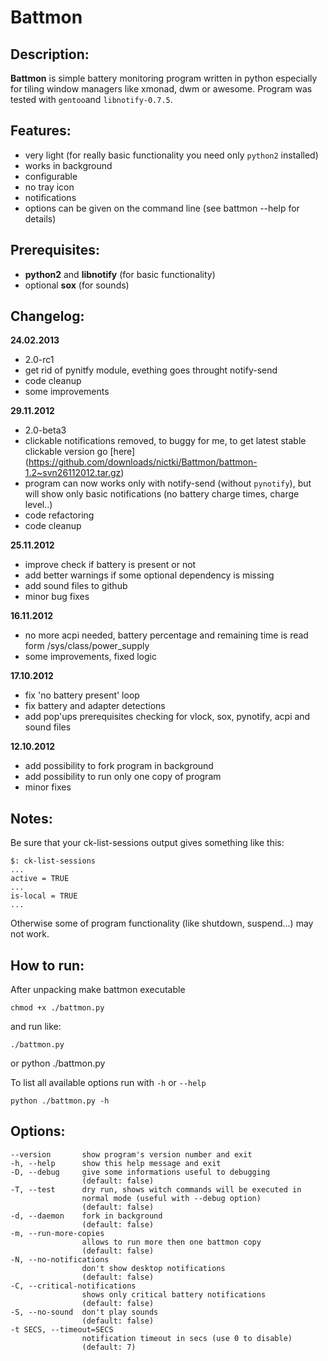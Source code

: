 # Battmon

## Description:
**Battmon** is simple battery monitoring program written in python especially for tiling window managers like xmonad, dwm or awesome.
Program was tested with `gentoo`and `libnotify-0.7.5`.

## Features:
* very light (for really basic functionality you need only `python2` installed)
* works in background
* configurable
* no tray icon
* notifications
* options can be given on the command line (see battmon --help for details)

## Prerequisites:
* **python2** and **libnotify** (for basic functionality)
* optional **sox** (for sounds)

## Changelog:
**24.02.2013**
* 2.0-rc1
* get rid of pynitfy module, evething goes throught notify-send
* code cleanup
* some improvements

**29.11.2012**
* 2.0-beta3
* clickable notifications removed, to buggy for me, to get latest stable clickable version go [here] (https://github.com/downloads/nictki/Battmon/battmon-1.2~svn26112012.tar.gz)
* program can now works only with notify-send (without `pynotify`), but will show only basic notifications (no battery charge times, charge level..)
* code refactoring
* code cleanup

**25.11.2012**
* improve check if battery is present or not
* add better warnings if some optional dependency is missing
* add sound files to github
* minor bug fixes

**16.11.2012**
* no more acpi needed, battery percentage and remaining time is read form /sys/class/power_supply
* some improvements, fixed logic

**17.10.2012**
* fix 'no battery present' loop
* fix battery and adapter detections
* add pop'ups prerequisites checking for vlock, sox, pynotify, acpi and sound files
  
**12.10.2012**
* add possibility to fork program in background
* add possibility to run only one copy of program
* minor fixes

## Notes:
Be sure that your ck-list-sessions output gives something like this:
 
	$: ck-list-sessions
   	...
   	active = TRUE
   	...
   	is-local = TRUE
   	...
   	
Otherwise some of program functionality (like shutdown, suspend...) may not work.

## How to run:
After unpacking make battmon executable
	
	chmod +x ./battmon.py

and run like:

	./battmon.py 

or
	python ./battmon.py

To list all available options run with `-h` or `--help`
	
	python ./battmon.py -h

## Options:

	--version       show program's version number and exit
  	-h, --help      show this help message and exit
  	-D, --debug     give some informations useful to debugging 
  					(default: false)
  	-T, --test		dry run, shows witch commands will be executed in
                    normal mode (useful with --debug option) 
                    (default: false)
  	-d, --daemon	fork in background
  					(default: false)
	-m, --run-more-copies 
					allows to run more then one battmon copy
                    (default: false)
  	-N, --no-notifications	
  					don't show desktop notifications 
  					(default: false)
	-C, --critical-notifications
					shows only critical battery notifications 
					(default: false)
	-S, --no-sound	don't play sounds 
  					(default: false)
  	-t SECS, --timeout=SECS	
  					notification timeout in secs (use 0 to disable)
                    (default: 7)
	